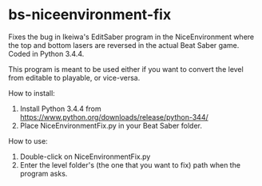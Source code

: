 # bs-niceenvironment-fix
Fixes the bug in Ikeiwa's EditSaber program in the NiceEnvironment where the top and bottom lasers are reversed in the actual Beat Saber game.  Coded in Python 3.4.4.

This program is meant to be used either if you want to convert the level from editable to playable, or vice-versa.

How to install:
  1. Install Python 3.4.4 from https://www.python.org/downloads/release/python-344/
  2. Place NiceEnvironmentFix.py in your Beat Saber folder.

How to use:
  1. Double-click on NiceEnvironmentFix.py
  2. Enter the level folder's (the one that you want to fix) path when the program asks.
